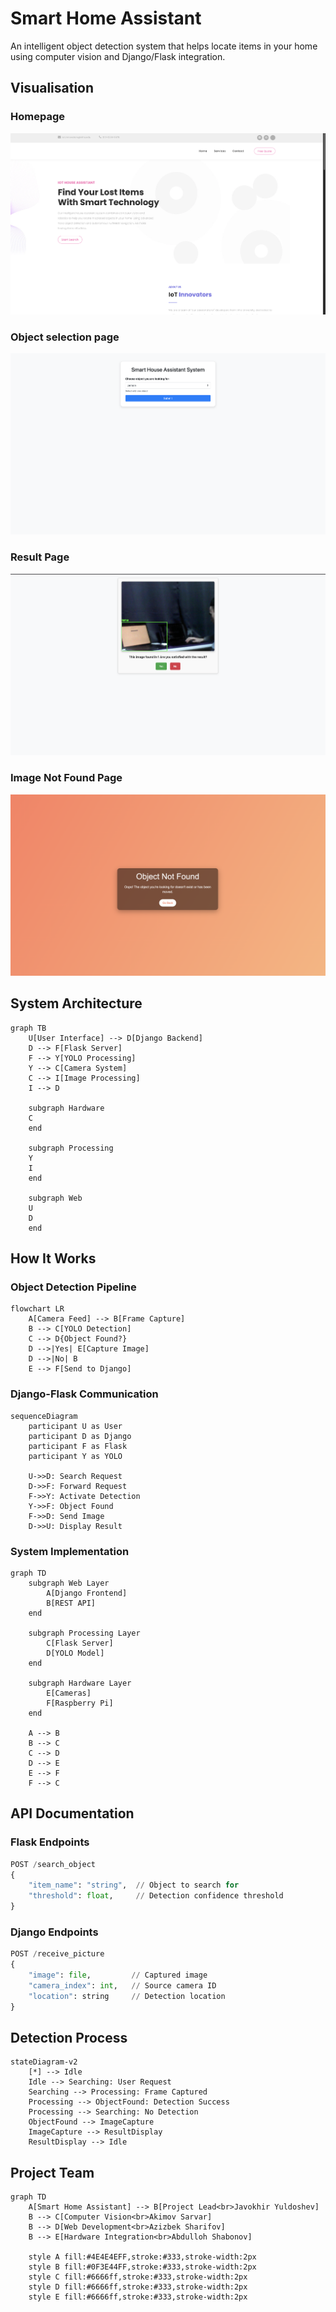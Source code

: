 # Smart Home Assistant

An intelligent object detection system that helps locate items in your home using computer vision and Django/Flask integration.

## Visualisation

### Homepage

<img alt="homepage" src="./media/images/image copy 3.png" />

### Object selection page

<img alt="homepage" src="./media/images/image copy 2.png"/>

### Result Page

<img alt="homepage" src="./media/images/image.png"/>

### Image Not Found Page

<img alt="homepage" src="./media/images/image copy.png"/>

## System Architecture

```mermaid
graph TB
    U[User Interface] --> D[Django Backend]
    D --> F[Flask Server]
    F --> Y[YOLO Processing]
    Y --> C[Camera System]
    C --> I[Image Processing]
    I --> D
    
    subgraph Hardware
    C
    end
    
    subgraph Processing
    Y
    I
    end
    
    subgraph Web
    U
    D
    end
```

## How It Works

### Object Detection Pipeline

```mermaid
flowchart LR
    A[Camera Feed] --> B[Frame Capture]
    B --> C[YOLO Detection]
    C --> D{Object Found?}
    D -->|Yes| E[Capture Image]
    D -->|No| B
    E --> F[Send to Django]
```

### Django-Flask Communication

```mermaid
sequenceDiagram
    participant U as User
    participant D as Django
    participant F as Flask
    participant Y as YOLO
    
    U->>D: Search Request
    D->>F: Forward Request
    F->>Y: Activate Detection
    Y->>F: Object Found
    F->>D: Send Image
    D->>U: Display Result
```

### System Implementation

```mermaid
graph TD
    subgraph Web Layer
        A[Django Frontend]
        B[REST API]
    end
    
    subgraph Processing Layer
        C[Flask Server]
        D[YOLO Model]
    end
    
    subgraph Hardware Layer
        E[Cameras]
        F[Raspberry Pi]
    end
    
    A --> B
    B --> C
    C --> D
    D --> E
    E --> F
    F --> C
```

## API Documentation

### Flask Endpoints

```python
POST /search_object
{
    "item_name": "string",  // Object to search for
    "threshold": float,     // Detection confidence threshold
}
```

### Django Endpoints

```python
POST /receive_picture
{
    "image": file,         // Captured image
    "camera_index": int,   // Source camera ID
    "location": string     // Detection location
}
```

## Detection Process

```mermaid
stateDiagram-v2
    [*] --> Idle
    Idle --> Searching: User Request
    Searching --> Processing: Frame Captured
    Processing --> ObjectFound: Detection Success
    Processing --> Searching: No Detection
    ObjectFound --> ImageCapture
    ImageCapture --> ResultDisplay
    ResultDisplay --> Idle
```

## Project Team

```mermaid
graph TD
    A[Smart Home Assistant] --> B[Project Lead<br>Javokhir Yuldoshev]
    B --> C[Computer Vision<br>Akimov Sarvar]
    B --> D[Web Development<br>Azizbek Sharifov]
    B --> E[Hardware Integration<br>Abdulloh Shabonov]

    style A fill:#4E4E4EFF,stroke:#333,stroke-width:2px
    style B fill:#0F3E44FF,stroke:#333,stroke-width:2px
    style C fill:#6666ff,stroke:#333,stroke-width:2px
    style D fill:#6666ff,stroke:#333,stroke-width:2px
    style E fill:#6666ff,stroke:#333,stroke-width:2px
```
